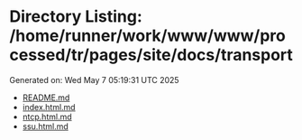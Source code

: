 # Directory Listing: /home/runner/work/www/www/processed/tr/pages/site/docs/transport
Generated on: Wed May  7 05:19:31 UTC 2025

- [README.md](README.md)
- [index.html.md](index.html.md)
- [ntcp.html.md](ntcp.html.md)
- [ssu.html.md](ssu.html.md)
